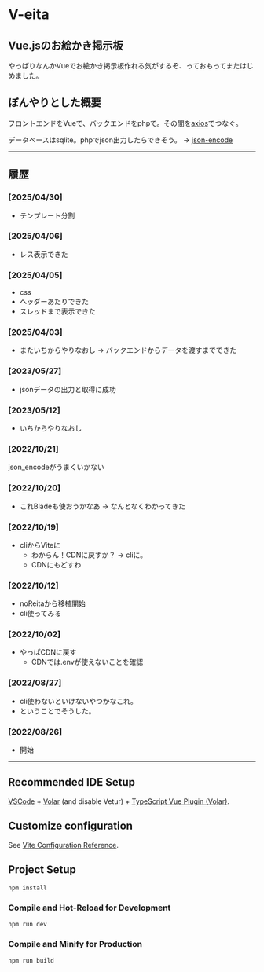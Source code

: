 # V-eita

## Vue.jsのお絵かき掲示板

やっぱりなんかVueでお絵かき掲示板作れる気がするぞ、っておもってまたはじめました。

## ぼんやりとした概要

フロントエンドをVueで、バックエンドをphpで。その間を[axios](https://github.com/axios/axios)でつなぐ。

データベースはsqlite。phpでjson出力したらできそう。 -> [json-encode](https://www.php.net/manual/ja/function.json-encode.php)

---

## 履歴

### [2025/04/30]

- テンプレート分割

### [2025/04/06]

- レス表示できた

### [2025/04/05]

- css
- ヘッダーあたりできた
- スレッドまで表示できた

### [2025/04/03]

- またいちからやりなおし → バックエンドからデータを渡すまでできた

### [2023/05/27]

- jsonデータの出力と取得に成功

### [2023/05/12]

- いちからやりなおし

### [2022/10/21]

json_encodeがうまくいかない

### [2022/10/20]

- これBladeも使おうかなあ -> なんとなくわかってきた

### [2022/10/19]

- cliからViteに
  - わからん！CDNに戻すか？ -> cliに。
  - CDNにもどすわ

### [2022/10/12]

- noReitaから移植開始
- cli使ってみる

### [2022/10/02]

- やっぱCDNに戻す
  - CDNでは.envが使えないことを確認

### [2022/08/27]

- cli使わないといけないやつかなこれ。
- ということでそうした。

### [2022/08/26]

- 開始

---

## Recommended IDE Setup

[VSCode](https://code.visualstudio.com/) + [Volar](https://marketplace.visualstudio.com/items?itemName=Vue.volar) (and disable Vetur) + [TypeScript Vue Plugin (Volar)](https://marketplace.visualstudio.com/items?itemName=Vue.vscode-typescript-vue-plugin).

## Customize configuration

See [Vite Configuration Reference](https://vitejs.dev/config/).

## Project Setup

```sh
npm install
```

### Compile and Hot-Reload for Development

```sh
npm run dev
```

### Compile and Minify for Production

```sh
npm run build
```
